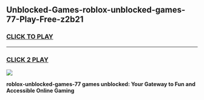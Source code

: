 
## Unblocked-Games-roblox-unblocked-games-77-Play-Free-z2b21
<h3>
<a href="https://premium76.site?title=roblox-unblocked-games-77&ref=09A">CLICK TO PLAY</a></h3>
<hr>

<h3>
<a href="https://premium76.site?title=roblox-unblocked-games-77&ref=09A">CLICK 2 PLAY</a>
  
</h3>

<a href="https://premium76.site?title=roblox-unblocked-games-77&ref=09A"><img src="https://clearcache.store/games.png"></a>


**roblox-unblocked-games-77 games unblocked: Your Gateway to Fun and Accessible Online Gaming**
